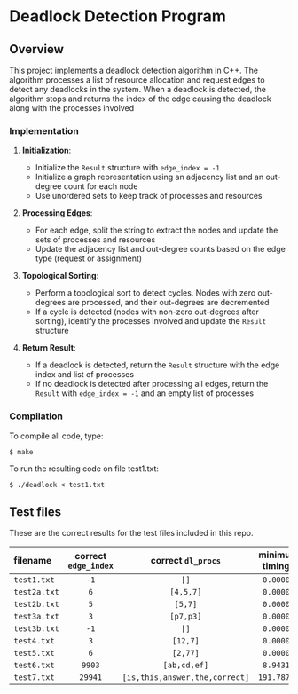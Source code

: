 # Deadlock Detection Program

## Overview

This project implements a deadlock detection algorithm in C++. The algorithm processes a list of resource allocation and request edges to detect any deadlocks in the system. When a deadlock is detected, the algorithm stops and returns the index of the edge causing the deadlock along with the processes involved

### Implementation

1. **Initialization**:
   - Initialize the `Result` structure with `edge_index = -1`
   - Initialize a graph representation using an adjacency list and an out-degree count for each node
   - Use unordered sets to keep track of processes and resources

2. **Processing Edges**:
   - For each edge, split the string to extract the nodes and update the sets of processes and resources
   - Update the adjacency list and out-degree counts based on the edge type (request or assignment)

3. **Topological Sorting**:
   - Perform a topological sort to detect cycles. Nodes with zero out-degrees are processed, and their out-degrees are decremented
   - If a cycle is detected (nodes with non-zero out-degrees after sorting), identify the processes involved and update the `Result` structure

4. **Return Result**:
   - If a deadlock is detected, return the `Result` structure with the edge index and list of processes
   - If no deadlock is detected after processing all edges, return the `Result` with `edge_index = -1` and an empty list of processes

### Compilation

To compile all code, type:
```
$ make
```

To run the resulting code on file test1.txt:
```
$ ./deadlock < test1.txt
```


## Test files

These are the correct results for the test files included in this repo.

| filename   | correct `edge_index` | correct `dl_procs` | minimum timings     | good timings     |
| :---------- | :-------------: | :-----------: | :-----------------: | :--------------: |
| `test1.txt` | `-1`            | `[]`          | `0.0000s`           | `0.0000s`        |
| `test2a.txt`| `6`             | `[4,5,7]`     | `0.0000s`           | `0.0000s`        |
| `test2b.txt`| `5`             | `[5,7]`       | `0.0000s`           | `0.0000s`        |
| `test3a.txt`| `3`             | `[p7,p3]`     | `0.0000s`           | `0.0000s`        |
| `test3b.txt`| `-1`            | `[]`          | `0.0000s`           | `0.0000s`        |
| `test4.txt` | `3`             | `[12,7]`      | `0.0000s`           | `0.0000s`        |
| `test5.txt` | `6`             | `[2,77]`      | `0.0000s`           | `0.0000s`        |
| `test6.txt` | `9903`          | `[ab,cd,ef]`  |`8.9431s`            | `0.8771s`        |
| `test7.txt` | `29941`         | `[is,this,answer,the,correct]`  |`191.7872s`    | `8.0726s`        |


